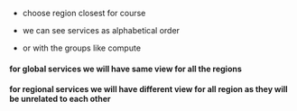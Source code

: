 - choose region closest for course 

- we can see services as alphabetical order 
- or with the groups like compute 

#### for global services we will have same view for all the regions
#### for regional services we will have different view for all region as they will be unrelated to each other